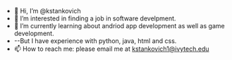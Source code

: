 - 👋 Hi, I’m @kstankovich
- 👀 I’m interested in finding a job in software develpment.
- 🌱 I’m currently learning about andriod app development as well as game development. 
- --But I have experience with python, java, html and css.
- 📫 How to reach me: please email me at kstankovich1@ivytech.edu

<!---
kstankovich/kstankovich is a ✨ special ✨ repository because its `README.md` (this file) appears on your GitHub profile.
You can click the Preview link to take a look at your changes.
--->
